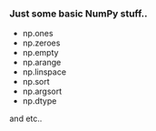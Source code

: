 ### Just some basic NumPy stuff..

 - np.ones
 - np.zeroes
 - np.empty
 - np.arange
 - np.linspace
 - np.sort
 - np.argsort
 - np.dtype

 and etc..